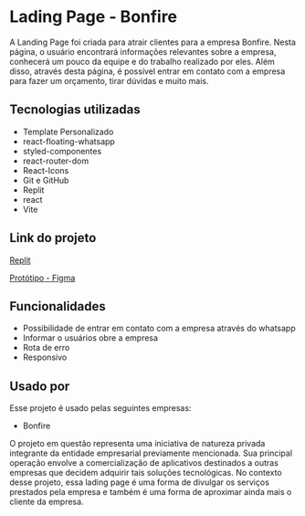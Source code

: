 
# Lading Page - Bonfire

A Landing Page foi criada para atrair clientes para a empresa Bonfire. Nesta página, o usuário encontrará informações relevantes sobre a empresa, conhecerá um pouco da equipe e do trabalho realizado por eles. Além disso, através desta página, é possível entrar em contato com a empresa para fazer um orçamento, tirar dúvidas e muito mais.


## Tecnologias utilizadas
- Template Personalizado
- react-floating-whatsapp
- styled-componentes
- react-router-dom
- React-Icons
- Git e GitHub
- Replit
- react
- Vite

## Link do projeto

[Replit](https://c9c41f47-52b8-4f3e-b64d-4b01b1946121-00-2fxlvjvu3dqbb.picard.replit.dev/)

[Protótipo - Figma](https://www.figma.com/proto/QW2kHbmSPI9mccO1CSCGEm/projeto-gentileza?type=design&node-id=970-2039&t=bJDhjk83s82qQPAS-0&scaling=min-zoom&page-id=965%3A31](https://www.figma.com/proto/QW2kHbmSPI9mccO1CSCGEm/projeto-gentileza?node-id=1251-138&t=wOTYAgLrl2x0yLY5-0&scaling=min-zoom&page-id=965%3A31))

## Funcionalidades

- Possibilidade de entrar em contato com a empresa através do whatsapp
- Informar o usuários obre a empresa
- Rota de erro 
- Responsivo

## Usado por

Esse projeto é usado pelas seguintes empresas:

- Bonfire

O projeto em questão representa uma iniciativa de natureza privada integrante da entidade empresarial previamente mencionada. Sua principal operação envolve a comercialização de aplicativos destinados a outras empresas que decidem adquirir tais soluções tecnológicas. No contexto desse projeto, essa lading page é uma forma de divulgar os serviços prestados pela empresa e também é uma forma de aproximar ainda mais o cliente da empresa.


<!-- ## Autor

- [](https://www.github.com/darknx) -->

